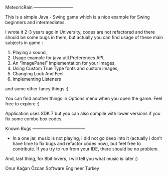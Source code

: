 MeteoricRain
—————————

This is a simple Java - Swing game which is a nice example for Swing beginners and intermediates.
 
I wrote it 2-3 years ago in University, codes are not refactored and there should be some bugs in them, but actually you can find usage of these main subjects in game :

1) Playing a sound,
2) Usage example for java.util.Preferences API,
3) An “ImagePanel” implementation for your images,
4) Using Custom True Type fonts and custom images,
5) Changing Look And Feel 
6) Implementing Listeners

and some other fancy things :)

You can find another things in Options menu when you open the game. Feel free to explore :)

Application uses SDK 7 but you can also compile with lower versions if you fix some combo box codes.

Known Bugs
————————————
* In a one jar, music is not playing, i did not go deep into it (actually i don’t have time to fix bugs and refactor codes now), but feel free to contribute. İf you try to run from your IDE, there should be no problem.

And, last thing, for 8bit lovers, i will tell you what music is later :)

Onur Kağan Özcan
Software Engineer
Turkey